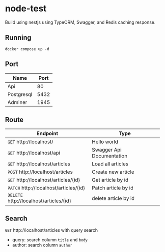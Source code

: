 # node-test
Build using nestjs using TypeORM, Swagger, and Redis caching response.

## Running
```shell
docker compose up -d
```

## Port
| Name              | Port                      |
| -------------         | -------------             |
| Api     | 80             |
| Postgresql  | 5432 |
| Adminer  | 1945 |

## Route

| Endpoint              | Type                      |
| -------------         | -------------             |
| `GET` http://localhost/     | Hello world             |
| `GET` http://localhost/api  | Swagger Api Documentation |
| `GET` http://localhost/articles  | Load all articles |
| `POST` http://localhost/articles  | Create new article |
| `GET` http://localhost/articles/{id}  | Get article by id |
| `PATCH` http://localhost/articles/{id}  | Patch article by id |
| `DELETE` http://localhost/articles/{id}  | delete article by id |

## Search
`GET` http://localhost/articles
with query search
- query: search column `title` and `body`
- author: search column `author`